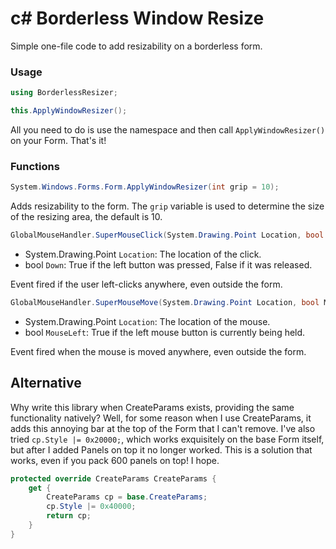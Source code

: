 # c# Borderless Window Resize

Simple one-file code to add resizability on a borderless form.

### Usage

```cs
using BorderlessResizer;

this.ApplyWindowResizer();
```

All you need to do is use the namespace and then call `ApplyWindowResizer()` on your Form. That's it!

### Functions

```cs
System.Windows.Forms.Form.ApplyWindowResizer(int grip = 10);
```

Adds resizability to the form. The `grip` variable is used to determine the size of the resizing area, the default is 10.

```cs
GlobalMouseHandler.SuperMouseClick(System.Drawing.Point Location, bool Down)
```

 * System.Drawing.Point `Location`: The location of the click.
 * bool `Down`: True if the left button was pressed, False if it was released.

Event fired if the user left-clicks anywhere, even outside the form.

```cs
GlobalMouseHandler.SuperMouseMove(System.Drawing.Point Location, bool MouseLeft)
```

 * System.Drawing.Point `Location`: The location of the mouse.
 * bool `MouseLeft`: True if the left mouse button is currently being held.

Event fired when the mouse is moved anywhere, even outside the form.

## Alternative

Why write this library when CreateParams exists, providing the same functionality natively? Well, for some reason when I use CreateParams, it adds this annoying bar at the top of the Form that I can't remove. I've also tried `cp.Style |= 0x20000;`, which works exquisitely on the base Form itself, but after I added Panels on top it no longer worked. This is a solution that works, even if you pack 600 panels on top! I hope.

```cs
protected override CreateParams CreateParams {
    get {
        CreateParams cp = base.CreateParams;
        cp.Style |= 0x40000;
        return cp;
    }
}
```
